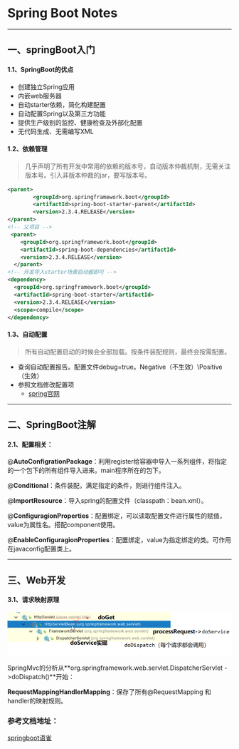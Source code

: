 # Spring Boot Notes

---------

## 一、springBoot入门

#### 1.1、SpringBoot的优点

- 创建独立Spring应用
- 内嵌web服务器
- 自动starter依赖，简化构建配置
- 自动配置Spring以及第三方功能
- 提供生产级别的监控、健康检查及外部化配置
- 无代码生成、无需编写XML

#### 1.2、依赖管理

> 几乎声明了所有开发中常用的依赖的版本号，自动版本仲裁机制，无需关注版本号。引入非版本仲裁的jar，要写版本号。

```xml
<parent>
        <groupId>org.springframework.boot</groupId>
        <artifactId>spring-boot-starter-parent</artifactId>
        <version>2.3.4.RELEASE</version>
</parent>
<!-- 父项目 -->
 <parent>
    <groupId>org.springframework.boot</groupId>
    <artifactId>spring-boot-dependencies</artifactId>
    <version>2.3.4.RELEASE</version>
  </parent>
<!-- 开发导入starter场景启动器即可 -->
<dependency>
  <groupId>org.springframework.boot</groupId>
  <artifactId>spring-boot-starter</artifactId>
  <version>2.3.4.RELEASE</version>
  <scope>compile</scope>
</dependency>
```

#### 1.3、自动配置

> 所有自动配置启动的时候会全部加载。按条件装配规则，最终会按需配置。

- 查询自动配置报告。配置文件debug=true。Negative（不生效）\Positive（生效）
- 参照文档修改配置项
  - [spring官网](https://docs.spring.io/spring-boot/docs/current/reference/html/appendix-application-properties.html#common-application-properties)

--------

## 二、SpringBoot注解

#### 2.1、配置相关：

@**AutoConfigrationPackage**：利用register给容器中导入一系列组件，将指定的一个包下的所有组件导入进来。main程序所在的包下。

@**Conditional**：条件装配，满足指定的条件，则进行组件注入。

@**ImportResource**：导入spring的配置文件（classpath：bean.xml）。

@**ConfiguragionProperties**：配置绑定，可以读取配置文件进行属性的赋值，value为属性名。搭配component使用。

@**EnableConfiguragionProperties**：配置绑定，value为指定绑定的类。可作用在javaconfig配置类上。

------

## 三、Web开发

#### 3.1、请求映射原理

![2021030101](../Images/2021030101.png)

SpringMvc的分析从**org.springframework.web.servlet.DispatcherServlet ->doDispatch()**开始：

**RequestMappingHandlerMapping**：保存了所有@RequestMapping 和handler的映射规则。







### 参考文档地址：

[springboot语雀](https://www.yuque.com/atguigu/springboot/qb7hy2)